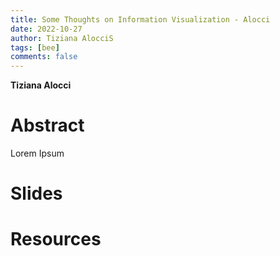 ```yaml
---
title: Some Thoughts on Information Visualization - Alocci
date: 2022-10-27
author: Tiziana AlocciS
tags: [bee]
comments: false
---
```


**Tiziana Alocci**

# Abstract 

Lorem Ipsum

# Slides

# Resources